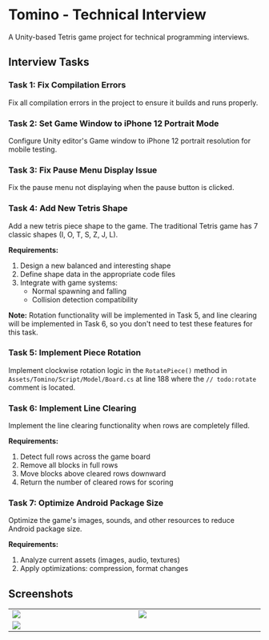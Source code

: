 # Tomino - Technical Interview

A Unity-based Tetris game project for technical programming interviews.

## Interview Tasks

### Task 1: Fix Compilation Errors
Fix all compilation errors in the project to ensure it builds and runs properly.

### Task 2: Set Game Window to iPhone 12 Portrait Mode
Configure Unity editor's Game window to iPhone 12 portrait resolution for mobile testing.

### Task 3: Fix Pause Menu Display Issue
Fix the pause menu not displaying when the pause button is clicked.

### Task 4: Add New Tetris Shape
Add a new tetris piece shape to the game. The traditional Tetris game has 7 classic shapes (I, O, T, S, Z, J, L).

**Requirements:**
1. Design a new balanced and interesting shape
2. Define shape data in the appropriate code files
3. Integrate with game systems:
   - Normal spawning and falling
   - Collision detection compatibility

**Note:** Rotation functionality will be implemented in Task 5, and line clearing will be implemented in Task 6, so you don't need to test these features for this task.

### Task 5: Implement Piece Rotation
Implement clockwise rotation logic in the `RotatePiece()` method in `Assets/Tomino/Script/Model/Board.cs` at line 188 where the `// todo:rotate` comment is located.

### Task 6: Implement Line Clearing
Implement the line clearing functionality when rows are completely filled.

**Requirements:**
1. Detect full rows across the game board
2. Remove all blocks in full rows
3. Move blocks above cleared rows downward
4. Return the number of cleared rows for scoring

### Task 7: Optimize Android Package Size
Optimize the game's images, sounds, and other resources to reduce Android package size.

**Requirements:**
1. Analyze current assets (images, audio, textures)
2. Apply optimizations: compression, format changes

## Screenshots

<table>
  <tr>
    <td width="375">
      <img src="https://user-images.githubusercontent.com/1027098/66525860-2203b200-eaf7-11e9-9416-cf8c952ecb2c.gif"/>
    </td>
    <td width="375">
      <img src="https://user-images.githubusercontent.com/1027098/66526292-6e032680-eaf8-11e9-9720-3e3189cdeb43.jpg"/>
    </td>
  </tr>
  <tr>
    <td colspan="2">
      <img src="https://user-images.githubusercontent.com/1027098/66526261-55930c00-eaf8-11e9-9f9f-cc21ffad3e8b.png"/>
    </td>
  </tr>
</table>